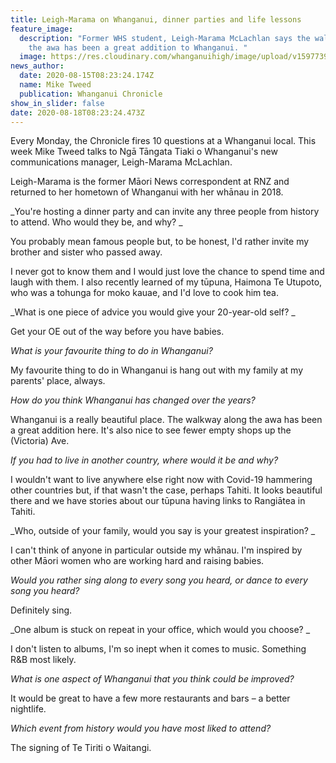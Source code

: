 ```yaml
---
title: Leigh-Marama on Whanganui, dinner parties and life lessons
feature_image:
  description: "Former WHS student, Leigh-Marama McLachlan says the walkway along
    the awa has been a great addition to Whanganui. "
  image: https://res.cloudinary.com/whanganuihigh/image/upload/v1597739078/News/Leigh-Marama_McLachlan._chron_15.8.20.jpg
news_author:
  date: 2020-08-15T08:23:24.174Z
  name: Mike Tweed
  publication: Whanganui Chronicle
show_in_slider: false
date: 2020-08-18T08:23:24.473Z
---
```

Every Monday, the Chronicle fires 10 questions at a Whanganui local. This week Mike Tweed talks to Ngā Tāngata Tiaki o Whanganui's new communications manager, Leigh-Marama McLachlan.

Leigh-Marama is the former Māori News correspondent at RNZ and returned to her hometown of Whanganui with her whānau in 2018.

_You're hosting a dinner party and can invite any three people from history to attend. Who would they be, and why?_

You probably mean famous people but, to be honest, I'd rather invite my brother and sister who passed away.

I never got to know them and I would just love the chance to spend time and laugh with them. I also recently learned of my tūpuna, Haimona Te Utupoto, who was a tohunga for moko kauae, and I'd love to cook him tea.

_What is one piece of advice you would give your 20-year-old self?_

Get your OE out of the way before you have babies.

_What is your favourite thing to do in Whanganui?_

My favourite thing to do in Whanganui is hang out with my family at my parents' place, always.

_How do you think Whanganui has changed over the years?_

Whanganui is a really beautiful place. The walkway along the awa has been a great addition here. It's also nice to see fewer empty shops up the (Victoria) Ave.

_If you had to live in another country, where would it be and why?_

I wouldn't want to live anywhere else right now with Covid-19 hammering other countries but, if that wasn't the case, perhaps Tahiti. It looks beautiful there and we have stories about our tūpuna having links to Rangiātea in Tahiti.

_Who, outside of your family, would you say is your greatest inspiration?_

I can't think of anyone in particular outside my whānau. I'm inspired by other Māori women who are working hard and raising babies.

_Would you rather sing along to every song you heard, or dance to every song you heard?_

Definitely sing.

_One album is stuck on repeat in your office, which would you choose?_

I don't listen to albums, I'm so inept when it comes to music. Something R&B most likely.

_What is one aspect of Whanganui that you think could be improved?_

It would be great to have a few more restaurants and bars – a better nightlife.

_Which event from history would you have most liked to attend?_

The signing of Te Tiriti o Waitangi.

